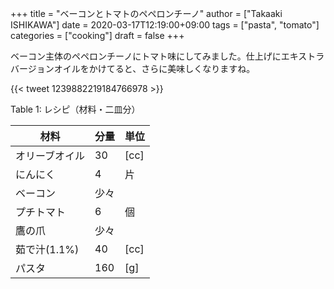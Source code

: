 +++
title = "ベーコンとトマトのペペロンチーノ"
author = ["Takaaki ISHIKAWA"]
date = 2020-03-17T12:19:00+09:00
tags = ["pasta", "tomato"]
categories = ["cooking"]
draft = false
+++

ベーコン主体のペペロンチーノにトマト味にしてみました。仕上げにエキストラバージョンオイルをかけてると、さらに美味しくなりますね。

{{< tweet 1239882219184766978 >}}

<div class="table-caption">
  <span class="table-number">Table 1</span>:
  レシピ（材料・二皿分）
</div>

| 材料      | 分量 | 単位 |
|---------|----|----|
| オリーブオイル | 30  | [cc] |
| にんにく  | 4   | 片   |
| ベーコン  | 少々 |      |
| プチトマト | 6   | 個   |
| 鷹の爪    | 少々 |      |
| 茹で汁(1.1%) | 40  | [cc] |
| パスタ    | 160 | [g]  |
